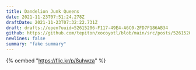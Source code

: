 ```yaml
---
title: Dandelion Junk Queens
date: 2021-11-23T07:51:24.278Z
draftDate: 2021-11-23T07:32:22.731Z
draft: drafts://open?uuid=52615206-F117-49E4-A6C0-2FD7F186AB34
github: https://github.com/tepiton/xocoyotl/blob/main/src/posts/52615206-f117-49e4-a6c0-2fd7f186ab34.md
newlines: false
summary: "fake summary"
---
```


{% oembed "https://flic.kr/p/8uhwza"  %}

